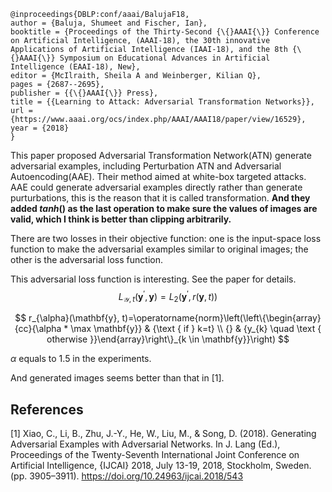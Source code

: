 ```
@inproceedings{DBLP:conf/aaai/BalujaF18,
author = {Baluja, Shumeet and Fischer, Ian},
booktitle = {Proceedings of the Thirty-Second {\{}AAAI{\}} Conference on Artificial Intelligence, (AAAI-18), the 30th innovative Applications of Artificial Intelligence (IAAI-18), and the 8th {\{}AAAI{\}} Symposium on Educational Advances in Artificial Intelligence (EAAI-18), New},
editor = {McIlraith, Sheila A and Weinberger, Kilian Q},
pages = {2687--2695},
publisher = {{\{}AAAI{\}} Press},
title = {{Learning to Attack: Adversarial Transformation Networks}},
url = {https://www.aaai.org/ocs/index.php/AAAI/AAAI18/paper/view/16529},
year = {2018}
}

```
This paper proposed Adversarial Transformation Network(ATN) generate adversarial examples, including Perturbation ATN and Adversarial Autoencoding(AAE). Their method aimed at white-box targeted attacks. AAE could generate adversarial examples directly rather than generate purturbations, this is the reason that it is called transformation. **And they added $tanh()$ as the last operation to make sure the values of images are valid, which I think is better than clipping arbitrarily.**

There are two losses in their objective function: one is the input-space loss function to make the adversarial examples similar to original images; the other is the adversarial loss function. 

This adversarial loss function is interesting. See the paper for details.
$$
L_{\mathcal{Y}, t}\left(\mathbf{y}^{\prime}, \mathbf{y}\right)=L_{2}\left(\mathbf{y}^{\prime}, r(\mathbf{y}, t)\right)
$$

$$
r_{\alpha}(\mathbf{y}, t)=\operatorname{norm}\left(\left\{\begin{array}{cc}{\alpha * \max \mathbf{y}} & {\text { if } k=t} \\ {} & {y_{k} \quad \text { otherwise }}\end{array}\right\}_{k \in \mathbf{y}}\right)
$$

$\alpha$ equals to 1.5 in the experiments.

And generated images seems better than that in [1].

## References
[1] Xiao, C., Li, B., Zhu, J.-Y., He, W., Liu, M., & Song, D. (2018). Generating Adversarial Examples with Adversarial Networks. In J. Lang (Ed.), Proceedings of the Twenty-Seventh International Joint Conference on Artificial Intelligence, {IJCAI} 2018, July 13-19, 2018, Stockholm, Sweden. (pp. 3905–3911). https://doi.org/10.24963/ijcai.2018/543